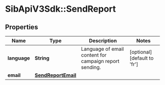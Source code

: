 # SibApiV3Sdk::SendReport

## Properties
Name | Type | Description | Notes
------------ | ------------- | ------------- | -------------
**language** | **String** | Language of email content for campaign report sending. | [optional] [default to &#39;fr&#39;]
**email** | [**SendReportEmail**](SendReportEmail.md) |  | 



